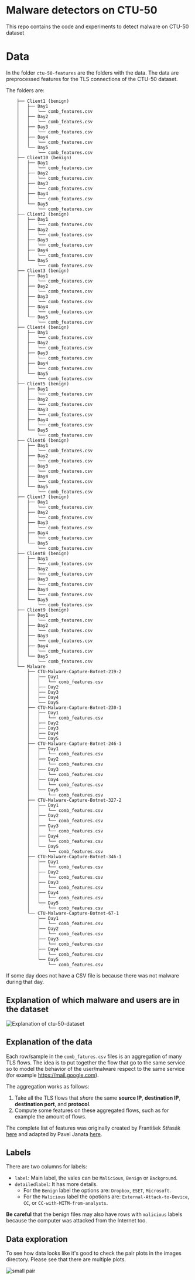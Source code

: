 # Malware detectors on CTU-50

This repo contains the code and experiments to detect malware on CTU-50 dataset

# Data

In the folder `ctu-50-features` are the folders with the data. The data are preprocessed features for the TLS connections of the CTU-50 dataset.

The folders are:

        ├── Client1 (benign)
        │   ├── Day1
        │   │   └── comb_features.csv
        │   ├── Day2
        │   │   └── comb_features.csv
        │   ├── Day3
        │   │   └── comb_features.csv
        │   ├── Day4
        │   │   └── comb_features.csv
        │   └── Day5
        │       └── comb_features.csv
        ├── Client10 (benign)
        │   ├── Day1
        │   │   └── comb_features.csv
        │   ├── Day2
        │   │   └── comb_features.csv
        │   ├── Day3
        │   │   └── comb_features.csv
        │   ├── Day4
        │   │   └── comb_features.csv
        │   └── Day5
        │       └── comb_features.csv
        ├── Client2 (benign)
        │   ├── Day1
        │   │   └── comb_features.csv
        │   ├── Day2
        │   │   └── comb_features.csv
        │   ├── Day3
        │   │   └── comb_features.csv
        │   ├── Day4
        │   │   └── comb_features.csv
        │   └── Day5
        │       └── comb_features.csv
        ├── Client3 (benign)
        │   ├── Day1
        │   │   └── comb_features.csv
        │   ├── Day2
        │   │   └── comb_features.csv
        │   ├── Day3
        │   │   └── comb_features.csv
        │   ├── Day4
        │   │   └── comb_features.csv
        │   └── Day5
        │       └── comb_features.csv
        ├── Client4 (benign)
        │   ├── Day1
        │   │   └── comb_features.csv
        │   ├── Day2
        │   │   └── comb_features.csv
        │   ├── Day3
        │   │   └── comb_features.csv
        │   ├── Day4
        │   │   └── comb_features.csv
        │   └── Day5
        │       └── comb_features.csv
        ├── Client5 (benign)
        │   ├── Day1
        │   │   └── comb_features.csv
        │   ├── Day2
        │   │   └── comb_features.csv
        │   ├── Day3
        │   │   └── comb_features.csv
        │   ├── Day4
        │   │   └── comb_features.csv
        │   └── Day5
        │       └── comb_features.csv
        ├── Client6 (benign)
        │   ├── Day1
        │   │   └── comb_features.csv
        │   ├── Day2
        │   │   └── comb_features.csv
        │   ├── Day3
        │   │   └── comb_features.csv
        │   ├── Day4
        │   │   └── comb_features.csv
        │   └── Day5
        │       └── comb_features.csv
        ├── Client7 (benign)
        │   ├── Day1
        │   │   └── comb_features.csv
        │   ├── Day2
        │   │   └── comb_features.csv
        │   ├── Day3
        │   │   └── comb_features.csv
        │   ├── Day4
        │   │   └── comb_features.csv
        │   └── Day5
        │       └── comb_features.csv
        ├── Client8 (benign)
        │   ├── Day1
        │   │   └── comb_features.csv
        │   ├── Day2
        │   │   └── comb_features.csv
        │   ├── Day3
        │   │   └── comb_features.csv
        │   ├── Day4
        │   │   └── comb_features.csv
        │   └── Day5
        │       └── comb_features.csv
        ├── Client9 (benign)
        │   ├── Day1
        │   │   └── comb_features.csv
        │   ├── Day2
        │   │   └── comb_features.csv
        │   ├── Day3
        │   │   └── comb_features.csv
        │   ├── Day4
        │   │   └── comb_features.csv
        │   └── Day5
        │       └── comb_features.csv
        └── Malware
            ├── CTU-Malware-Capture-Botnet-219-2
            │   ├── Day1
            │   │   └── comb_features.csv
            │   ├── Day2
            │   ├── Day3
            │   ├── Day4
            │   └── Day5
            ├── CTU-Malware-Capture-Botnet-230-1
            │   ├── Day1
            │   │   └── comb_features.csv
            │   ├── Day2
            │   ├── Day3
            │   ├── Day4
            │   └── Day5
            ├── CTU-Malware-Capture-Botnet-246-1
            │   ├── Day1
            │   │   └── comb_features.csv
            │   ├── Day2
            │   │   └── comb_features.csv
            │   ├── Day3
            │   │   └── comb_features.csv
            │   ├── Day4
            │   │   └── comb_features.csv
            │   └── Day5
            │       └── comb_features.csv
            ├── CTU-Malware-Capture-Botnet-327-2
            │   ├── Day1
            │   │   └── comb_features.csv
            │   ├── Day2
            │   │   └── comb_features.csv
            │   ├── Day3
            │   │   └── comb_features.csv
            │   ├── Day4
            │   │   └── comb_features.csv
            │   └── Day5
            │       └── comb_features.csv
            ├── CTU-Malware-Capture-Botnet-346-1
            │   ├── Day1
            │   │   └── comb_features.csv
            │   ├── Day2
            │   │   └── comb_features.csv
            │   ├── Day3
            │   │   └── comb_features.csv
            │   ├── Day4
            │   │   └── comb_features.csv
            │   └── Day5
            │       └── comb_features.csv
            └── CTU-Malware-Capture-Botnet-67-1
                ├── Day1
                │   └── comb_features.csv
                ├── Day2
                │   └── comb_features.csv
                ├── Day3
                │   └── comb_features.csv
                ├── Day4
                │   └── comb_features.csv
                └── Day5
                    └── comb_features.csv

If some day does not have a CSV file is because there was not malware during that day.

## Explanation of which malware and users are in the dataset
![Explanation of ctu-50-dataset](ctu-50-features/ctu-50-features.png)


## Explanation of the data

Each row/sample in the `comb_fatures.csv` files is an aggregation of many TLS flows. The idea is to put together the flow that go to the same service so to model the behavior of the user/malware respect to the same service (for example https://mail.google.com).

The aggregation works as follows:
1. Take all the TLS flows that *share* the same **source IP**, **destination IP**, **destination port**, and **protocol**.
2. Compute some features on these aggregated flows, such as for example the amount of flows.

The complete list of features was originally created by František Střasák [here](https://dspace.cvut.cz/bitstream/handle/10467/68528/F3-BP-2017-Strasak-Frantisek-strasak_thesis_2017.pdf) and adapted by Pavel Janata [here]().

## Labels
There are two columns for labels: 
- `label`: Main label, the vales can be `Malicious`, `Benign` or `Background`.
- `detailedlabel`: It has more details.
    - For the `Benign` label the options are: `Dropbox`, `ESET`, `Microsoft`.
    - For the `Malicious` label the opotions are: `External-Attack-to-Device`, `CC`, or `CC-with-MITM-from-analysts`.  

**Be careful** that the benign files may also have rows with `malicious` labels because the computer was attacked from the Internet too.

##  Data exploration
To see how data looks like it's good to check the pair plots in the images directory. Please see that there are multiple plots.

![small pair](images/pair-plot-small2.png)


